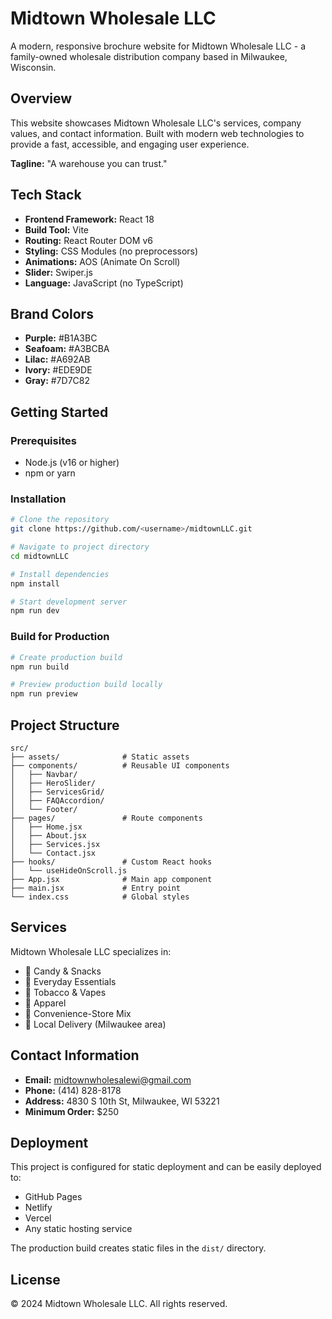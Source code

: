 # Midtown Wholesale LLC

A modern, responsive brochure website for Midtown Wholesale LLC - a family-owned wholesale distribution company based in Milwaukee, Wisconsin.

## Overview

This website showcases Midtown Wholesale LLC's services, company values, and contact information. Built with modern web technologies to provide a fast, accessible, and engaging user experience.

**Tagline:** "A warehouse you can trust."

## Tech Stack

- **Frontend Framework:** React 18
- **Build Tool:** Vite
- **Routing:** React Router DOM v6
- **Styling:** CSS Modules (no preprocessors)
- **Animations:** AOS (Animate On Scroll)
- **Slider:** Swiper.js
- **Language:** JavaScript (no TypeScript)

## Brand Colors

- **Purple:** #B1A3BC
- **Seafoam:** #A3BCBA  
- **Lilac:** #A692AB
- **Ivory:** #EDE9DE
- **Gray:** #7D7C82

## Getting Started

### Prerequisites

- Node.js (v16 or higher)
- npm or yarn

### Installation

```bash
# Clone the repository
git clone https://github.com/<username>/midtownLLC.git

# Navigate to project directory
cd midtownLLC

# Install dependencies
npm install

# Start development server
npm run dev
```

### Build for Production

```bash
# Create production build
npm run build

# Preview production build locally
npm run preview
```

## Project Structure

```
src/
├── assets/              # Static assets
├── components/          # Reusable UI components
│   ├── Navbar/
│   ├── HeroSlider/
│   ├── ServicesGrid/
│   ├── FAQAccordion/
│   └── Footer/
├── pages/               # Route components
│   ├── Home.jsx
│   ├── About.jsx
│   ├── Services.jsx
│   └── Contact.jsx
├── hooks/               # Custom React hooks
│   └── useHideOnScroll.js
├── App.jsx              # Main app component
├── main.jsx             # Entry point
└── index.css            # Global styles
```

## Services

Midtown Wholesale LLC specializes in:

- 🍬 Candy & Snacks
- 🧻 Everyday Essentials  
- 🚬 Tobacco & Vapes
- 👕 Apparel
- 🛒 Convenience-Store Mix
- 🚚 Local Delivery (Milwaukee area)

## Contact Information

- **Email:** midtownwholesalewi@gmail.com
- **Phone:** (414) 828-8178
- **Address:** 4830 S 10th St, Milwaukee, WI 53221
- **Minimum Order:** $250

## Deployment

This project is configured for static deployment and can be easily deployed to:

- GitHub Pages
- Netlify
- Vercel
- Any static hosting service

The production build creates static files in the `dist/` directory.

## License

© 2024 Midtown Wholesale LLC. All rights reserved.
